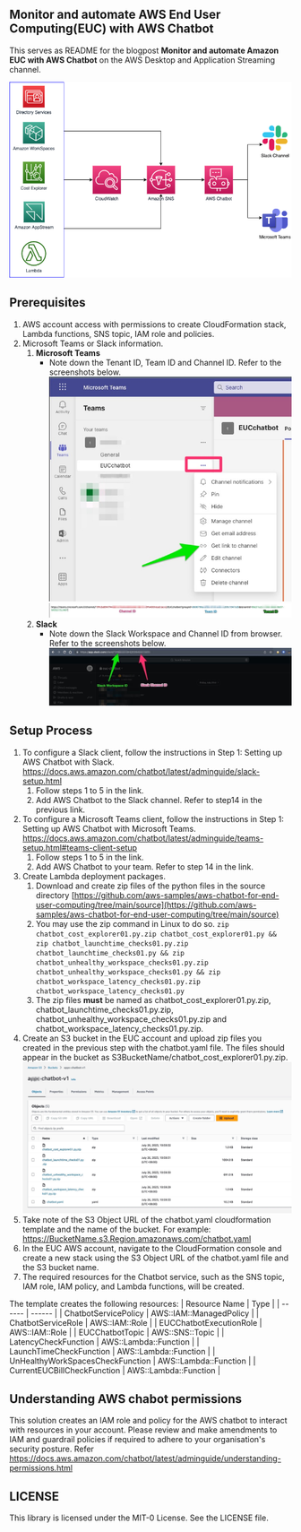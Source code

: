 Monitor and automate AWS End User Computing(EUC) with AWS Chatbot
--------------------------------------
This serves as README for the blogpost **Monitor and automate Amazon EUC with AWS Chatbot** on the AWS Desktop and Application Streaming channel.

![Architecture diagram](/images/architecture.png "Architecture")

Prerequisites 
-------------
1. AWS account access with permissions to create CloudFormation stack, Lambda functions, SNS topic, IAM role and policies.
2. Microsoft Teams or Slack information.
   1. **Microsoft Teams**
      - Note down the Tenant ID, Team ID and Channel ID. Refer to the screenshots below. 
      ![Channel Link](/images/teams1.jpg "Channel Link")
      ![IDs](/images/teams2.jpg "Tenant, Team and Channel ID")
   2. **Slack**
      - Note down the Slack Workspace and Channel ID from browser. Refer to the screenshots below. 
      ![Slack IDs](/images/slack.jpg "Slack IDs")

Setup Process 
-------------
1. To configure a Slack client, 
follow the instructions in Step 1: Setting up AWS Chatbot with Slack. https://docs.aws.amazon.com/chatbot/latest/adminguide/slack-setup.html
   1. Follow steps 1 to 5 in the link. 
   2. Add AWS Chatbot to the Slack channel. Refer to step14 in the previous link.
2. To configure a Microsoft Teams client, follow the instructions in Step 1: Setting up AWS Chatbot with Microsoft Teams. https://docs.aws.amazon.com/chatbot/latest/adminguide/teams-setup.html#teams-client-setup
   1. Follow steps 1 to 5 in the link.
   2. Add AWS Chatbot to your team. Refer to step 14 in the link. 
3. Create Lambda deployment packages.
   1. Download and create zip files of the python files in the source directory [https://github.com/aws-samples/aws-chatbot-for-end-user-computing/tree/main/source](https://github.com/aws-samples/aws-chatbot-for-end-user-computing/tree/main/source)
   2. You may use the zip command in Linux to do so. 
   `zip chatbot_cost_explorer01.py.zip chatbot_cost_explorer01.py && zip chatbot_launchtime_checks01.py.zip chatbot_launchtime_checks01.py && zip chatbot_unhealthy_workspace_checks01.py.zip chatbot_unhealthy_workspace_checks01.py && zip chatbot_workspace_latency_checks01.py.zip chatbot_workspace_latency_checks01.py`
   3. The zip files **must** be named as chatbot_cost_explorer01.py.zip, chatbot_launchtime_checks01.py.zip, chatbot_unhealthy_workspace_checks01.py.zip and chatbot_workspace_latency_checks01.py.zip. 
4. Create an S3 bucket in the EUC account and upload zip files you created in the previous step with the chatbot.yaml file. The files should appear in the bucket as S3BucketName/chatbot_cost_explorer01.py.zip.
![Contents in S3 Bucket](/images/s3bucket.jpg "Contents of S3 Bucket")
5. Take note of the S3 Object URL of the chatbot.yaml cloudformation template and the name of the bucket. For example: https://BucketName.s3.Region.amazonaws.com/chatbot.yaml
6. In the EUC AWS account, navigate to the CloudFormation console and create a new stack using the S3 Object URL of the chatbot.yaml file and the S3 bucket name.
7. The required resources for the Chatbot service, such as the SNS topic, IAM role, IAM policy, and Lambda functions, will be created.

The template creates the following resources:
| Resource Name | Type |
| ------ | ------ |
|      ChatbotServicePolicy  |    AWS::IAM::ManagedPolicy    |
|     ChatbotServiceRole   |  AWS::IAM::Role      |
|     EUCChatbotExecutionRole | AWS::IAM::Role       |
|     EUCChatbotTopic       |    AWS::SNS::Topic    |
|     LatencyCheckFunction   |    AWS::Lambda::Function     |
|     LaunchTimeCheckFunction   |    AWS::Lambda::Function    |
|     UnHealthyWorkSpacesCheckFunction   |     AWS::Lambda::Function   |
|     CurrentEUCBillCheckFunction   |  AWS::Lambda::Function      |

Understanding AWS chabot permissions
--------
This solution creates an IAM role and policy for the AWS chatbot to interact with resources in your account. Please review and make amendments to IAM and guardrail policies if required to adhere to your organisation's security posture. Refer https://docs.aws.amazon.com/chatbot/latest/adminguide/understanding-permissions.html

LICENSE
-------------
This library is licensed under the MIT-0 License. See the LICENSE file.
